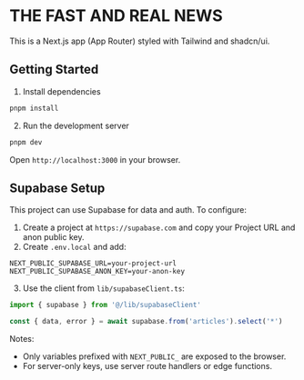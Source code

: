 # THE FAST AND REAL NEWS

This is a Next.js app (App Router) styled with Tailwind and shadcn/ui.

## Getting Started

1. Install dependencies

```bash
pnpm install
```

2. Run the development server

```bash
pnpm dev
```

Open `http://localhost:3000` in your browser.

## Supabase Setup

This project can use Supabase for data and auth. To configure:

1. Create a project at `https://supabase.com` and copy your Project URL and anon public key.
2. Create `.env.local` and add:

```
NEXT_PUBLIC_SUPABASE_URL=your-project-url
NEXT_PUBLIC_SUPABASE_ANON_KEY=your-anon-key
```

3. Use the client from `lib/supabaseClient.ts`:

```ts
import { supabase } from '@/lib/supabaseClient'

const { data, error } = await supabase.from('articles').select('*')
```

Notes:
- Only variables prefixed with `NEXT_PUBLIC_` are exposed to the browser.
- For server-only keys, use server route handlers or edge functions.
